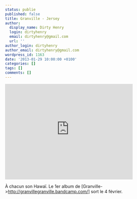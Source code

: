 ```yaml
---
status: publie
published: false
title: Granville - Jersey
author:
  display_name: Dirty Henry
  login: dirtyhenry
  email: dirtyhenry@gmail.com
  url: ''
author_login: dirtyhenry
author_email: dirtyhenry@gmail.com
wordpress_id: 1163
date: '2013-01-29 10:00:00 +0100'
categories: []
tags: []
comments: []
---
```

<iframe width="420" height="315" src="http://www.youtube.com/embed/7aXFgnM0KGM" frameborder="0" allowfullscreen></iframe>

À chacun son Hawaï. Le 1er album de [Granville->http://granvillegranville.bandcamp.com/] sort le 4 février.
